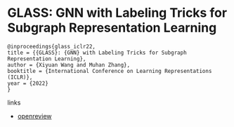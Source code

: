 # GLASS: GNN with Labeling Tricks for Subgraph Representation Learning

```
@inproceedings{glass_iclr22,
title = {{GLASS}: {GNN} with Labeling Tricks for Subgraph Representation Learning},
author = {Xiyuan Wang and Muhan Zhang},
booktitle = {International Conference on Learning Representations (ICLR)},
year = {2022}
}
```

links
- [openreview](https://openreview.net/forum?id=XLxhEjKNbXj)
